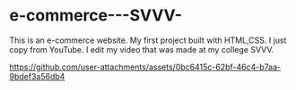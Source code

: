 # e-commerce---SVVV-
This is an  e-commerce website. My first project built with HTML,CSS.  I just copy from YouTube.
I edit my video that was made at my college SVVV.





https://github.com/user-attachments/assets/0bc6415c-62bf-46c4-b7aa-9bdef3a56db4



